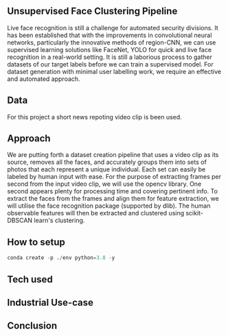 ## Unsupervised Face Clustering Pipeline
Live face recognition is still a challenge for automated security divisions. It has been established that with the improvements in convolutional neural networks, particularly the innovative methods of region-CNN, we can use supervised learning solutions like FaceNet, YOLO for quick and live face recognition in a real-world setting.
It is still a laborious process to gather datasets of our target labels before we can train a supervised model. For dataset generation with minimal user labelling work, we require an effective and automated approach.

## Data
For this project a short news repoting video clip is been used.

## Approach
We are putting forth a dataset creation pipeline that uses a video clip as its source, removes all the faces, and accurately groups them into sets of photos that each represent a unique individual. Each set can easily be labeled by human input with ease. 
For the purpose of extracting frames per second from the input video clip, we will use the opencv library. One second appears plenty for processing time and covering pertinent info. To extract the faces from the frames and align them for feature extraction, we will utilise the face recognition package (supported by dlib).
The human observable features will then be extracted and clustered using scikit-DBSCAN learn's clustering.

## How to setup
```python
conda create -p ./env python=3.8 -y
```

## Tech used

## Industrial Use-case

## Conclusion